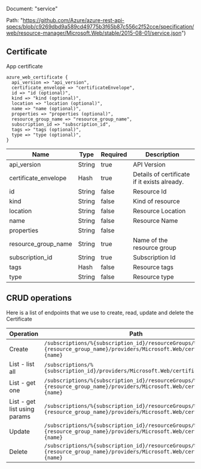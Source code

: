Document: "service"


Path: "https://github.com/Azure/azure-rest-api-specs/blob/c9269dbd9a589cd49775b3f65b87c556c2f52cce/specification/web/resource-manager/Microsoft.Web/stable/2015-08-01/service.json")

## Certificate

App certificate

```puppet
azure_web_certificate {
  api_version => "api_version",
  certificate_envelope => "certificateEnvelope",
  id => "id (optional)",
  kind => "kind (optional)",
  location => "location (optional)",
  name => "name (optional)",
  properties => "properties (optional)",
  resource_group_name => "resource_group_name",
  subscription_id => "subscription_id",
  tags => "tags (optional)",
  type => "type (optional)",
}
```

| Name        | Type           | Required       | Description       |
| ------------- | ------------- | ------------- | ------------- |
|api_version | String | true | API Version |
|certificate_envelope | Hash | true | Details of certificate if it exists already. |
|id | String | false | Resource Id |
|kind | String | false | Kind of resource |
|location | String | false | Resource Location |
|name | String | false | Resource Name |
|properties | String | false |  |
|resource_group_name | String | true | Name of the resource group |
|subscription_id | String | true | Subscription Id |
|tags | Hash | false | Resource tags |
|type | String | false | Resource type |



## CRUD operations

Here is a list of endpoints that we use to create, read, update and delete the Certificate

| Operation | Path | Verb | Description | OperationID |
| ------------- | ------------- | ------------- | ------------- | ------------- |
|Create|`/subscriptions/%{subscription_id}/resourceGroups/%{resource_group_name}/providers/Microsoft.Web/certificates/%{name}`|Put||Certificates_CreateOrUpdateCertificate|
|List - list all|`/subscriptions/%{subscription_id}/providers/Microsoft.Web/certificates`|Get||Global_GetAllCertificates|
|List - get one|`/subscriptions/%{subscription_id}/resourceGroups/%{resource_group_name}/providers/Microsoft.Web/certificates/%{name}`|Get||Certificates_GetCertificate|
|List - get list using params|`/subscriptions/%{subscription_id}/resourceGroups/%{resource_group_name}/providers/Microsoft.Web/certificates`|Get||Certificates_GetCertificates|
|Update|`/subscriptions/%{subscription_id}/resourceGroups/%{resource_group_name}/providers/Microsoft.Web/certificates/%{name}`|Put||Certificates_CreateOrUpdateCertificate|
|Delete|`/subscriptions/%{subscription_id}/resourceGroups/%{resource_group_name}/providers/Microsoft.Web/certificates/%{name}`|Delete||Certificates_DeleteCertificate|
